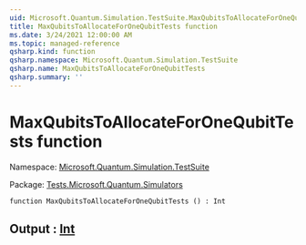```yaml
---
uid: Microsoft.Quantum.Simulation.TestSuite.MaxQubitsToAllocateForOneQubitTests
title: MaxQubitsToAllocateForOneQubitTests function
ms.date: 3/24/2021 12:00:00 AM
ms.topic: managed-reference
qsharp.kind: function
qsharp.namespace: Microsoft.Quantum.Simulation.TestSuite
qsharp.name: MaxQubitsToAllocateForOneQubitTests
qsharp.summary: ''
---
```


# MaxQubitsToAllocateForOneQubitTests function

Namespace: [Microsoft.Quantum.Simulation.TestSuite](xref:Microsoft.Quantum.Simulation.TestSuite)

Package: [Tests.Microsoft.Quantum.Simulators](https://nuget.org/packages/Tests.Microsoft.Quantum.Simulators)




```qsharp
function MaxQubitsToAllocateForOneQubitTests () : Int
```


## Output : [Int](xref:microsoft.quantum.lang-ref.int)

